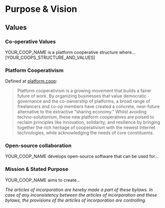 # Purpose & Vision

## Values

### Co-operative Values

YOUR_COOP_NAME is a platform cooperative structure where...[YOUR_COOPS_STRUCTURE_AND_VALUES]

### Platform Cooperativism ###

Defined at [platform.coop](https://platform.coop/about):
> Platform cooperativism is a growing movement that builds a fairer future of work. By organizing businesses that value democratic governance and the co-ownership of platforms, a broad range of freelancers and co-op members have created a concrete, near-future alternative to the extractive “sharing economy.” Whilst avoiding techno-solutionism, these new platform cooperatives are poised to reclaim principles like innovation, solidarity, and resilience by bringing together the rich heritage of cooperativism with the newest Internet technologies, while acknowledging the needs of core constituents.

### Open-source collaboration

YOUR_COOP_NAME develops open-source software that can be used for...

### Mission & Stated Purpose ###

YOUR_COOP_NAME aims to create... 

_The articles of incorporation are hereby made a part of these bylaws. In case of any inconsistency between the articles of incorporation and these bylaws, the provisions of the articles of incorporation are controlling._

